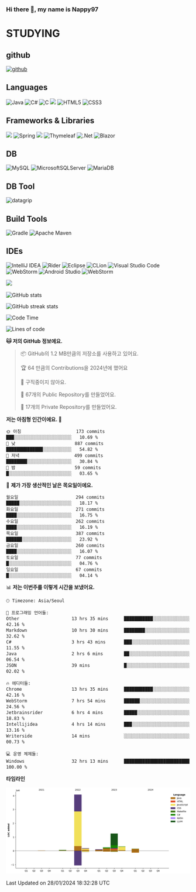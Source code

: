 ### Hi there 👋, my name is Nappy97

# STUDYING
## github
[<img src='https://cdn.jsdelivr.net/npm/simple-icons@3.0.1/icons/github.svg' alt='github' height='40'>](https://github.com/Nappy97)  

## Languages
![Java](https://img.shields.io/badge/java-%23ED8B00.svg?style=for-the-badge&logo=openjdk&logoColor=white) ![C#](https://img.shields.io/badge/c%23-%23239120.svg?style=for-the-badge&logo=c-sharp&logoColor=white) ![C](https://img.shields.io/badge/c-%2300599C.svg?style=for-the-badge&logo=c&logoColor=white) <img src="https://img.shields.io/badge/javascript-F7DF1E?style=for-the-badge&logo=javascript&logoColor=black"> ![HTML5](https://img.shields.io/badge/html5-%23E34F26.svg?style=for-the-badge&logo=html5&logoColor=white) ![CSS3](https://img.shields.io/badge/css3-%231572B6.svg?style=for-the-badge&logo=css3&logoColor=white)

## Frameworks & Libraries
<img src="https://img.shields.io/badge/bootstrap-7952B3?style=for-the-badge&logo=bootstrap&logoColor=white"> ![Spring](https://img.shields.io/badge/spring-%236DB33F.svg?style=for-the-badge&logo=spring&logoColor=white) <img src="https://img.shields.io/badge/jQuery-0769AD?style=for-the-badge&logo=jquery&logoColor=white"> ![Thymeleaf](https://img.shields.io/badge/Thymeleaf-%23005C0F.svg?style=for-the-badge&logo=Thymeleaf&logoColor=white) ![.Net](https://img.shields.io/badge/.NET-5C2D91?style=for-the-badge&logo=.net&logoColor=white) ![Blazor](https://img.shields.io/badge/blazor-%235C2D91.svg?style=for-the-badge&logo=blazor&logoColor=white)

## DB
![MySQL](https://img.shields.io/badge/mysql-%2300f.svg?style=for-the-badge&logo=mysql&logoColor=white) ![MicrosoftSQLServer](https://img.shields.io/badge/Microsoft%20SQL%20Server-CC2927?style=for-the-badge&logo=microsoft%20sql%20server&logoColor=white) ![MariaDB](https://img.shields.io/badge/MariaDB-003545?style=for-the-badge&logo=mariadb&logoColor=white)

## DB Tool
![datagrip](https://img.shields.io/badge/datagrip-9681EB?style=flat&logo=datagrip)

## Build Tools
![Gradle](https://img.shields.io/badge/Gradle-02303A.svg?style=for-the-badge&logo=Gradle&logoColor=white) ![Apache Maven](https://img.shields.io/badge/Apache%20Maven-C71A36?style=for-the-badge&logo=Apache%20Maven&logoColor=white)

## IDEs
![IntelliJ IDEA](https://img.shields.io/badge/IntelliJIDEA-000000.svg?style=for-the-badge&logo=intellij-idea&logoColor=white) ![Rider](https://img.shields.io/badge/Rider-000000.svg?style=for-the-badge&logo=Rider&logoColor=white&color=black&labelColor=crimson) ![Eclipse](https://img.shields.io/badge/Eclipse-FE7A16.svg?style=for-the-badge&logo=Eclipse&logoColor=white) ![CLion](https://img.shields.io/badge/CLion-black?style=for-the-badge&logo=clion&logoColor=white) ![Visual Studio Code](https://img.shields.io/badge/Visual%20Studio%20Code-0078d7.svg?style=for-the-badge&logo=visual-studio-code&logoColor=white) ![WebStorm](https://img.shields.io/badge/webstorm-143?style=for-the-badge&logo=webstorm&logoColor=white&color=black) ![Android Studio](https://img.shields.io/badge/Android%20Studio-3DDC84.svg?style=for-the-badge&logo=android-studio&logoColor=white) ![WebStorm](https://img.shields.io/badge/webstorm-143?style=for-the-badge&logo=webstorm&logoColor=white&color=black)

<div>
  <img  src="https://github-readme-stats.vercel.app/api/top-langs/?username=Nappy97&langs_count=8&exclude_repo=Example-deep-learning-from-scratch&layout=compact&line_height=24&hide_border=true&title_color=d88e82&card_width=280">
<div>
  
![GitHub stats](https://github-readme-stats.vercel.app/api?username=Nappy97&show_icons=true)  

![GitHub streak stats](https://github-readme-streak-stats.herokuapp.com/?user=Nappy97)  

<!--START_SECTION:waka-->
![Code Time](http://img.shields.io/badge/Code%20Time-1%2C433%20hrs%2053%20mins-blue)

![Lines of code](https://img.shields.io/badge/%EC%A0%80%EB%8A%94%20%EC%97%AC%ED%83%9C%EA%B9%8C%EC%A7%80%20-6.4%20million%20%EC%A4%84%EC%9D%98%20%EC%BD%94%EB%93%9C%EB%A5%BC%20%EC%9E%91%EC%84%B1%ED%96%88%EC%96%B4%EC%9A%94.-blue)

**🐱 저의 GitHub 정보에요.** 

> 📦 GitHub의 1.2 MB만큼의 저장소를 사용하고 있어요. 
 > 
> 🏆 64 만큼의 Contributions을 2024년에 했어요
 > 
> 🚫 구직중이지 않아요.
 > 
> 📜 67개의 Public Repository를 만들었어요. 
 > 
> 🔑 17개의 Private Repository를 만들었어요. 
 > 
**저는 아침형 인간이에요. 🐤** 

```text
🌞 아침                     173 commits         ███░░░░░░░░░░░░░░░░░░░░░░   10.69 % 
🌆 낮　                     887 commits         ██████████████░░░░░░░░░░░   54.82 % 
🌃 저녁                     499 commits         ████████░░░░░░░░░░░░░░░░░   30.84 % 
🌙 밤　                     59 commits          █░░░░░░░░░░░░░░░░░░░░░░░░   03.65 % 
```
📅 **제가 가장 생산적인 날은 목요일이에요.** 

```text
월요일                      294 commits         █████░░░░░░░░░░░░░░░░░░░░   18.17 % 
화요일                      271 commits         ████░░░░░░░░░░░░░░░░░░░░░   16.75 % 
수요일                      262 commits         ████░░░░░░░░░░░░░░░░░░░░░   16.19 % 
목요일                      387 commits         ██████░░░░░░░░░░░░░░░░░░░   23.92 % 
금요일                      260 commits         ████░░░░░░░░░░░░░░░░░░░░░   16.07 % 
토요일                      77 commits          █░░░░░░░░░░░░░░░░░░░░░░░░   04.76 % 
일요일                      67 commits          █░░░░░░░░░░░░░░░░░░░░░░░░   04.14 % 
```


📊 **저는 이번주를 이렇게 시간을 보냈어요.** 

```text
🕑︎ Timezone: Asia/Seoul

💬 프로그래밍 언어들: 
Other                    13 hrs 35 mins      ███████████░░░░░░░░░░░░░░   42.16 % 
Markdown                 10 hrs 30 mins      ████████░░░░░░░░░░░░░░░░░   32.62 % 
C#                       3 hrs 43 mins       ███░░░░░░░░░░░░░░░░░░░░░░   11.55 % 
Java                     2 hrs 6 mins        ██░░░░░░░░░░░░░░░░░░░░░░░   06.54 % 
JSON                     39 mins             █░░░░░░░░░░░░░░░░░░░░░░░░   02.02 % 

🔥 에디터들: 
Chrome                   13 hrs 35 mins      ███████████░░░░░░░░░░░░░░   42.16 % 
WebStorm                 7 hrs 54 mins       ██████░░░░░░░░░░░░░░░░░░░   24.56 % 
Jetbrainsrider           6 hrs 4 mins        █████░░░░░░░░░░░░░░░░░░░░   18.83 % 
Intellijidea             4 hrs 14 mins       ███░░░░░░░░░░░░░░░░░░░░░░   13.16 % 
Writerside               14 mins             ░░░░░░░░░░░░░░░░░░░░░░░░░   00.73 % 

💻 운영 체제들: 
Windows                  32 hrs 13 mins      █████████████████████████   100.00 % 
```

**타임라인**

![Lines of Code chart](https://raw.githubusercontent.com/Nappy97/Nappy97/main/assets/bar_graph.png)


 Last Updated on 28/01/2024 18:32:28 UTC
<!--END_SECTION:waka-->
